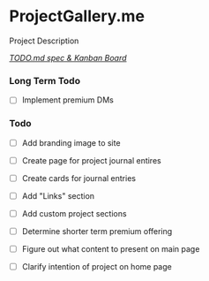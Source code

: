 # ProjectGallery.me

Project Description

<em>[TODO.md spec & Kanban Board](https://bit.ly/3fCwKfM)</em>

### Long Term Todo

- [ ] Implement premium DMs  

### Todo

- [ ] Add branding image to site  
- [ ] Create page for project journal entires  
- [ ] Create cards for journal entries  
- [ ] Add "Links" section  
- [ ] Add custom project sections  
- [ ] Determine shorter term premium offering  
- [ ] Figure out what content to present on main page  
- [ ] Clarify intention of project on home page  

